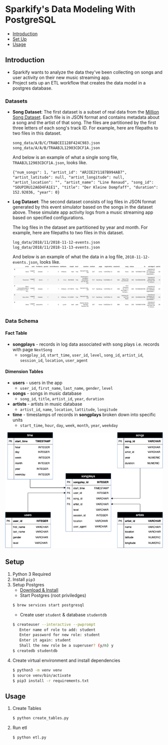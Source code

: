 # Sparkify's Data Modeling With PostgreSQL
- [Introduction](#introduction)
- [Set Up](#setup)
- [Usage](#usage)

## Introduction

* Sparkify wants to analyze the data they've been collecting on songs and user activity on their new music streaming app.
* Project sets up an ETL workflow that creates the data model in a postgres database.

### Datasets
* **Song Dataset**:
    The first dataset is a subset of real data from the [Million Song Dataset](https://labrosa.ee.columbia.edu/millionsong). Each file is in JSON format and contains metadata about a song and the artist of that song. The files are partitioned by the first three letters of each song's track ID. For example, here are filepaths to two files in this dataset.

    ```
    song_data/A/B/C/TRABCEI128F424C983.json
    song_data/A/A/B/TRAABJL12903CDCF1A.json
    ```
    And below is an example of what a single song file, `TRAABJL12903CDCF1A.json`, looks like.
    ```
    {"num_songs": 1, "artist_id": "ARJIE2Y1187B994AB7", "artist_latitude": null, "artist_longitude": null, "artist_location": "", "artist_name": "Line Renaud", "song_id": "SOUPIRU12A6D4FA1E1", "title": "Der Kleine Dompfaff", "duration": 152.92036, "year": 0}
    ```
* **Log Dataset**:
    The second dataset consists of log files in JSON format generated by this event simulator based on the songs in the dataset above. These simulate app activity logs from a music streaming app based on specified configurations.

    The log files in the dataset are partitioned by year and month. For example, here are filepaths to two files in this dataset.

    ```
    log_data/2018/11/2018-11-12-events.json
    log_data/2018/11/2018-11-13-events.json
    ```
    And below is an example of what the data in a log file, `2018-11-12-events.json`, looks like.
    <img src="../README_IMGS/log_data_sample.png"/>

### Data Schema
#### Fact Table
* **songplays** - records in log data associated with song plays i.e. records with page `NextSong`
    * `songplay_id`, `start_time`, `user_id`, `level`, `song_id`, `artist_id`, `session_id`, `location`, `user_agent`

#### Dimension Tables
* **users** - users in the app
    * `user_id`, `first_name`, `last_name`, `gender`, `level`
* **songs** - songs in music database
    * `song_id`, `title`, `artist_id`, `year`, `duration`
* **artists** - artists in music database
    * `artist_id`, `name`, `location`, `lattitude`, `longitude`
* **time** - timestamps of records in <b>songplays</b> broken down into specific units
    * `start_time`, `hour`, `day`, `week`, `month`, `year`, `weekday`

<img src="../README_IMGS/Sparkify ERD.png"/>

## Setup
1. Python 3 Required
2. Install `pip3`
3. Setup Postgres
    * [Download & Install](https://www.postgresql.org/download/)
    * Start Postgres  (root priviledges)
    ```bash
    $ brew services start postgresql
    ```
    * Create user `student` & database `studentdb`
    ```bash
    $ createuser --interactive --pwprompt
       Enter name of role to add: student
       Enter password for new role: student
       Enter it again: student
       Shall the new role be a superuser? (y/n) y
    $ createdb studentdb
    ```
4. Create virtual environment and install dependencies
    ```bash
    $ python3 -m venv venv
    $ source venv/bin/activate
    $ pip3 install -r requirements.txt
    ```

## Usage
1. Create Tables
    ```bash
    $ python create_tables.py
    ```
2. Run etl
    ```bash
    $ python etl.py
    ```
